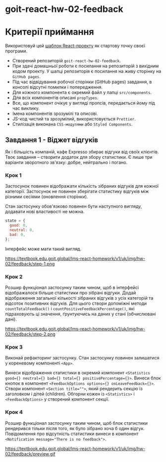 # goit-react-hw-02-feedback

# Критерії приймання

Використовуй цей
[шаблон React-проекту](https://github.com/goitacademy/react-homework-template#readme)
як стартову точку своєї програми.

- Створений репозиторій `goit-react-hw-02-feedback`.
- При здачі домашньої роботи є посилання на репозиторій з вихідним кодом
  проекту. У шапці репозиторія є посилання на живу сторінку на `GitHub pages`.
- Під час відвідування робочої сторінки (GitHub pages) завдання, в консолі
  відсутні помилки і попередження.
- Для кожного компонента є окремий файл у папці `src/components`.
- Для всіх компонентів описані `propTypes`.
- Все, що компонент очікує у вигляді пропсів, передається йому під час виклику.
- Імена компонентів зрозумілі та описові.
- JS-код чистий та зрозумілий, використовується `Prettier`.
- Стилізація виконана `CSS-модулями` або `Styled Components`.

## Завдання 1 - Віджет відгуків

Як і більшість компаній, кафе Expresso збирає відгуки від своїх клієнтів. Твоє
завдання – створити додаток для збору статистики. Є лише три варіанти зворотного
зв'язку: добре, нейтрально і погано.

### Крок 1

Застосунок повинен відображати кількість зібраних відгуків для кожної категорії.
Застосунок не повинен зберігати статистику відгуків між різними сесіями
(оновлення сторінки).

Стан застосунку обов'язково повинен бути наступного вигляду, додавати нові
властивості не можна.

```js
state = {
  good: 0,
  neutral: 0,
  bad: 0,
};
```

Інтерфейс може мати такий вигляд.

https://textbook.edu.goit.global/lms-react-homework/v1/uk/img/hw-02/feedback/step-1.png

### Крок 2

Розшир функціонал застосунку таким чином, щоб в інтерфейсі відображалося більше
статистики про зібрані відгуки. Додай відображення загальної кількості зібраних
відгуків з усіх категорій та відсоток позитивних відгуків. Для цього створи
допоміжні методи `countTotalFeedback()` і `countPositiveFeedbackPercentage()`,
які підраховують ці значення, ґрунтуючись на даних у стані (обчислювані дані).

https://textbook.edu.goit.global/lms-react-homework/v1/uk/img/hw-02/feedback/step-2.png

### Крок 3

Виконай рефакторинг застосунку. Стан застосунку повинен залишатися у кореневому
компоненті `<App>`.

Винеси відображення статистики в окремий компонент
`<Statistics good={} neutral={} bad={} total={} positivePercentage={}>`. Винеси
блок кнопок в компонент `<FeedbackOptions options={} onLeaveFeedback={}>`.
Створи компонент `<Section title="">`, який рендерить секцію із заголовком і
дітей (children). Обгорни кожен із `<Statistics>` і `<FeedbackOptions>` у
створений компонент секції.

### Крок 4

Розшир функціонал застосунку таким чином, щоб блок статистики рендерився тільки
після того, як було зібрано хоча б один відгук. Повідомлення про відсутність
статистики винеси в компонент `<Notification message="There is no feedback">`.

https://textbook.edu.goit.global/lms-react-homework/v1/uk/img/hw-02/feedback/preview.gif
